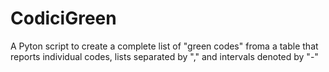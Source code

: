 # CodiciGreen
A Pyton script to create a complete list of "green codes" froma a table that reports individual codes, lists separated by "," and intervals denoted by "-"
